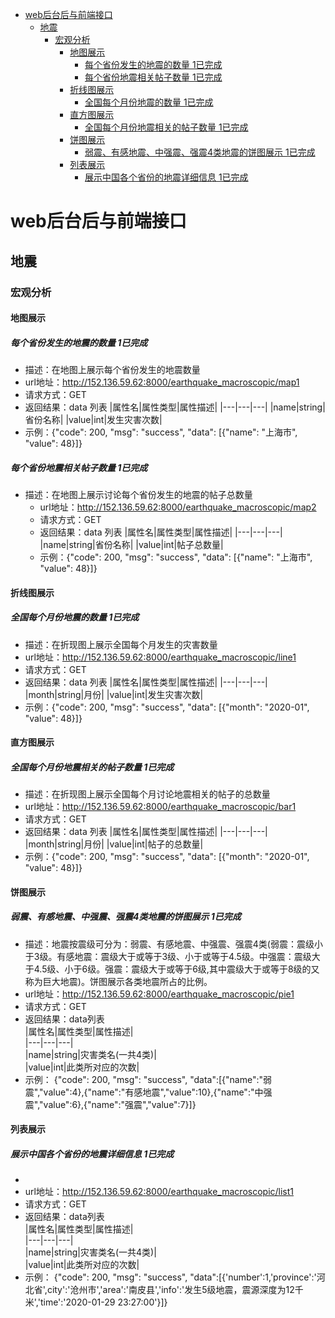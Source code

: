 <!-- TOC -->

- [web后台后与前端接口](#web后台后与前端接口)
    - [地震](#地震)
        - [宏观分析](#宏观分析)
            - [地图展示](#地图展示)
                - [每个省份发生的地震的数量 1已完成](#每个省份发生的地震的数量-1已完成)
                - [每个省份地震相关帖子数量 1已完成](#每个省份地震相关帖子数量-1已完成)
            - [折线图展示](#折线图展示)
                - [全国每个月份地震的数量 1已完成](#全国每个月份地震的数量-1已完成)
            - [直方图展示](#直方图展示)
                - [全国每个月份地震相关的帖子数量 1已完成](#全国每个月份地震相关的帖子数量-1已完成)
            - [饼图展示](#饼图展示)
                - [弱震、有感地震、中强震、强震4类地震的饼图展示 1已完成](#弱震有感地震中强震强震4类地震的饼图展示-1已完成)
            - [列表展示](#列表展示)
                - [展示中国各个省份的地震详细信息 1已完成](#展示中国各个省份的地震详细信息-1已完成)

<!-- /TOC -->
# web后台后与前端接口
## 地震
### 宏观分析
#### 地图展示
##### 每个省份发生的地震的数量 1已完成
   - 描述：在地图上展示每个省份发生的地震数量
   - url地址：http://152.136.59.62:8000/earthquake_macroscopic/map1
   - 请求方式：GET
   - 返回结果：data 列表
        |属性名|属性类型|属性描述|
        |---|---|---|
        |name|string|省份名称|
        |value|int|发生灾害次数|
   - 示例：{"code": 200, "msg": "success", "data": [{"name": "上海市", "value": 48}]}
##### 每个省份地震相关帖子数量 1已完成
 - 描述：在地图上展示讨论每个省份发生的地震的帖子总数量
   - url地址：http://152.136.59.62:8000/earthquake_macroscopic/map2
   - 请求方式：GET
   - 返回结果：data 列表
        |属性名|属性类型|属性描述|
        |---|---|---|
        |name|string|省份名称|
        |value|int|帖子总数量|
   - 示例：{"code": 200, "msg": "success", "data": [{"name": "上海市", "value": 48}]}
#### 折线图展示
##### 全国每个月份地震的数量 1已完成
   - 描述：在折现图上展示全国每个月发生的灾害数量
   - url地址：http://152.136.59.62:8000/earthquake_macroscopic/line1
   - 请求方式：GET
   - 返回结果：data 列表
        |属性名|属性类型|属性描述|
        |---|---|---|
        |month|string|月份|
        |value|int|发生灾害次数|
   - 示例：{"code": 200, "msg": "success", "data": [{"month": "2020-01", "value": 48}]}
   
#### 直方图展示
##### 全国每个月份地震相关的帖子数量 1已完成
- 描述：在折现图上展示全国每个月讨论地震相关的帖子的总数量
- url地址：http://152.136.59.62:8000/earthquake_macroscopic/bar1
- 请求方式：GET
- 返回结果：data 列表
    |属性名|属性类型|属性描述|
    |---|---|---|
    |month|string|月份|
    |value|int|帖子的总数量|
- 示例：{"code": 200, "msg": "success", "data": [{"month": "2020-01", "value": 48}]}
#### 饼图展示
##### 弱震、有感地震、中强震、强震4类地震的饼图展示 1已完成
   - 描述：地震按震级可分为：弱震、有感地震、中强震、强震4类(弱震：震级小于3级。有感地震：震级大于或等于3级、小于或等于4.5级。中强震：震级大于4.5级、小于6级。强震：震级大于或等于6级,其中震级大于或等于8级的又称为巨大地震)。饼图展示各类地震所占的比例。
   - url地址：http://152.136.59.62:8000/earthquake_macroscopic/pie1
   - 请求方式：GET
   - 返回结果：data列表     
        |属性名|属性类型|属性描述|  
        |---|---|---|  
        |name|string|灾害类名(一共4类)|  
        |value|int|此类所对应的次数|  
   - 示例： {"code": 200, "msg": "success", "data":[{"name":"弱震","value":4},{"name":"有感地震","value":10},{"name":"中强震","value":6},{"name":"强震","value":7}]}
#### 列表展示
##### 展示中国各个省份的地震详细信息 1已完成
   -
   - url地址：http://152.136.59.62:8000/earthquake_macroscopic/list1
   - 请求方式：GET
   - 返回结果：data列表     
        |属性名|属性类型|属性描述|  
        |---|---|---|  
        |name|string|灾害类名(一共4类)|  
        |value|int|此类所对应的次数|  
   - 示例： {"code": 200, "msg": "success", "data":[{'number':1,'province':'河北省',city':'沧州市','area':'南皮县','info':'发生5级地震，震源深度为12千米','time':'2020-01-29 23:27:00'}]}